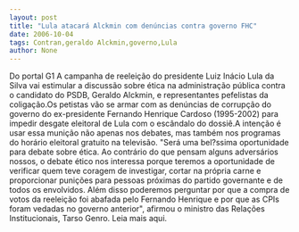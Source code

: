 ```yaml
---
layout: post
title: "Lula atacará Alckmin com denúncias contra governo FHC"
date: 2006-10-04
tags: Contran,geraldo Alckmin,governo,Lula
author: None
---
```

Do portal G1
A campanha de reeleição do presidente Luiz Inácio Lula da Silva vai estimular a discussão sobre ética na administração pública contra o candidato do PSDB, Geraldo Alckmin, e representantes pefelistas da coligação.Os petistas vão se armar com as denúncias de corrupção do governo do ex-presidente Fernando Henrique Cardoso (1995-2002) para impedir desgate eleitoral de Lula com o escândalo do dossiê.A intenção é usar essa munição não apenas nos debates, mas também nos programas do horário eleitoral gratuito na televisão.
\"Será uma bel?ssima oportunidade para debate sobre ética. Ao contrário do que pensam alguns adversários nossos, o debate ético nos interessa porque teremos a oportunidade de verificar quem teve coragem de investigar, cortar na própria carne e proporcionar punições para pessoas próximas do partido governante e de todos os envolvidos. Além disso poderemos perguntar por que a compra de votos da reeleição foi abafada pelo Fernando Henrique e por que as CPIs foram vedadas no governo anterior\", afirmou o ministro das Relações Institucionais, Tarso Genro.
Leia mais aqui. 